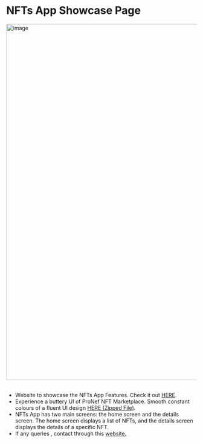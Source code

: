 # NFTs App Showcase Page
<img width="944" alt="image" src="https://github.com/SamarthHChinivar/NFT-RN-App/assets/104615876/e410b307-57ef-4c66-bcbd-7c2365686a01"/><br/><br/>

- Website to showcase the NFTs App Features. Check it out <a href="https://nft-website-samarthhchinivar.vercel.app" target="_blank">HERE</a>.
- Experience a buttery UI of ProNef NFT Marketplace. Smooth constant colours of a fluent UI design <a href="https://github.com/SamarthHChinivar/NFT-RN-App/releases/tag/v1.0.1" target="_blank">HERE (Zipped File)</a>.
- NFTs App has two main screens: the home screen and the details screen. The home screen displays a list of NFTs, and the details screen displays the details of a specific NFT.
- If any queries , contact through this <a href='http://samarth-portfolio-website.000webhostapp.com/#contact' target='_blank' rel="noreopener">website.</a>
<br/><br/>

